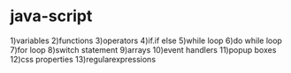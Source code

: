 # java-script
1)variables
2)functions
3)operators
4)if.if else
5)while loop
6)do while loop
7)for loop
8)switch statement
9)arrays
10)event handlers
11)popup boxes
12)css properties
13)regularexpressions